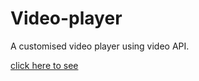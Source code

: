 # Video-player

A customised video player using video API.

[click here to see](https://behnazz.github.io/Video-player/)
